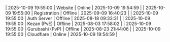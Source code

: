 | 2025-10-09 19:55:00 | Website | Online | 2025-10-09 19:54:59 |
| 2025-10-09 19:55:00 | Registration | Offline | 2025-09-09 16:40:23 |
| 2025-10-09 19:55:00 | Auth Server | Offline | 2025-08-18 09:33:31 |
| 2025-10-09 19:55:00 | Kezan (PvE) | Offline | 2025-08-03 17:58:02 |
| 2025-10-09 19:55:00 | Gurubashi (PvP) | Offline | 2025-08-23 21:44:06 |
| 2025-10-09 19:55:00 | Cloudflare | Online | 2025-10-09 19:54:59 |

